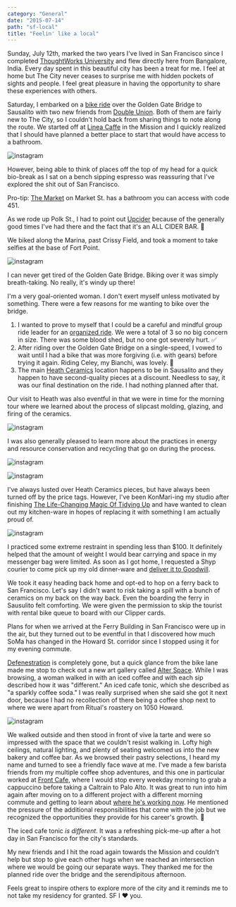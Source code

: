 ```yaml
---
category: "General"
date: "2015-07-14"
path: "sf-local"
title: "Feelin' like a local"
---
```


Sunday, July 12th, marked the two years I've lived in San Francisco since I completed [ThoughtWorks University](http://www.learninggeneralist.com/2010/08/thoughtworks-university-story-of-our.html) and flew directly here from Bangalore, India.
Every day spent in this beautiful city has been a treat for me. I feel at home but The City never ceases to surprise me with hidden pockets
of sights and people. I feel great pleasure in having the opportunity to share these experiences with others.

Saturday, I embarked on a [bike ride](www.mapmyride.com/routes/view/775845255) over the Golden Gate Bridge to Sausalito with two new friends from [Double Union](https://www.doubleunion.org). Both of them are fairly new to The City,
so I couldn't hold back from sharing things to note along the route. We started off at [Linea Caffe](http://www.lineacaffe.com/) in the Mission and I quickly realized that I should have planned
a better place to start that would have access to a bathroom.

![instagram](wHBXOUJZKq)

However, being able to think of places off the top of my head for a quick bio-break as I sat on a bench sipping espresso
was reassuring that I've explored the shit out of San Francisco.

Pro-tip: [The Market](http://www.visitthemarket.com/) on Market St. has a bathroom you can access with code 451.

As we rode up Polk St., I had to point out [Upcider](http://www.upcidersf.com/) because of the generally good times I've had there and the fact that it's an ALL CIDER BAR.
:beer:

We biked along the Marina, past Crissy Field, and took a moment to take selfies at the base of Fort Point.

![instagram](5BI572pZMU)

I can never get tired of the Golden Gate Bridge. Biking over it was simply breath-taking. No really, it's windy up there!

I'm a very goal-oriented woman. I don't exert myself unless motivated by something. There were a few reasons for me wanting to bike over the bridge.

1. I wanted to prove to myself that I could be a careful and mindful group ride leader for an [organized ride](https://www.missionbicycle.com/blog/oversimplified-how-organize-group-ride). We were a total of 3 so no big concern in size. There was some blood shed, but no one got severely hurt. :white_check_mark:
2. After riding over the Golden Gate Bridge on a single-speed, I vowed to wait until I had a bike that was more forgiving (i.e. with gears) before trying it again. Riding Celey, my Bianchi, was lovely. :bicyclist:
3. The main [Heath Ceramics](http://www.heathceramics.com/home/pages/discover-heath/studio-stores/sausalito/) location happens to be in Sausalito and they happen to have second-quality pieces at a discount. Needless to say, it was our final destination on the ride. I had nothing planned after that.

Our visit to Heath was also eventful in that we were in time for the morning tour where we learned about the process of slipcast molding, glazing, and firing of the ceramics.

![instagram](5BKxUtpZAa)

I was also generally pleased to learn more about the practices in energy and resource conservation and recycling that go on during the process.

![instagram](5BLJOypZBQ)

![instagram](5BKWhapZPa)

I've always lusted over Heath Ceramics pieces, but have always been turned off by the price tags. However, I've been KonMari-ing my studio after finishing [The Life-Changing Magic Of Tidying Up](http://www.nytimes.com/2014/10/23/garden/home-organization-advice-from-marie-kondo.html) and have wanted to clean out my kitchen-ware in hopes of replacing it with something I am actually proud of.

![instagram](5BJpwwJZN4)

I practiced some extreme restraint in spending less than \$100. It definitely helped that the amount of weight I would bear carrying and space in my messenger bag were limited. As soon as I got home, I requested a Shyp courier to come pick up my old dinner-ware and <a href="http://blog.shyp.com/shyp-goodwill-donation-receipt/" target="_blank">deliver it to Goodwill</a>.

We took it easy heading back home and opt-ed to hop on a ferry back to San Francisco. Let's say I didn't want to risk taking a spill with a bunch of ceramics on my back on the way back.
Even the boarding the ferry in Sausulito felt comforting. We were given the permission to skip the tourist with rental bike queue to board with our Clipper cards.

Plans for when we arrived at the Ferry Building in San Francisco were up in the air, but they turned out to be eventful in that I discovered how much SoMa has changed in the Howard St. corridor since I stopped using it for my evening commute.

[Defenestration](http://www.yelp.com/biz/defenestration-san-francisco) is completely gone, but a quick glance from the bike lane made me stop to check out a new art gallery called [Alter Space](http://alterspace.co/exhibitions/). While I was browsing, a woman walked in with
an iced coffee and with each sip described how it was "different." An iced cafe tonic, which she described as "a sparkly coffee soda." I was really surprised when she said she got it next door, because I had no recollection of there being a coffee shop next to where we were apart from Ritual's roastery on 1050 Howard.

![instagram](5BLdf0pZB8)

We walked outside and then stood in front of vive la tarte and were so impressed with the space that we couldn't resist walking in. Lofty high ceilings, natural lighting, and plenty of seating welcomed us into the new bakery and coffee bar. As we browsed their pastry selections, I heard my name and turned to see a friendly face wave at me. I've made a few barista friends from my multiple coffee shop adventures, and this one in particular worked at <a href="http://4sq.com/RtLigs" target="_blank">Front Cafe</a>, where I would stop every weekday morning to grab a cappuccino before taking a Caltrain to Palo Alto. It was great to run into him again after moving on to a different project with a different morning commute and getting to learn about <a href="http://4sq.com/1jmrJWD" target="_blank">where he's working now</a>. He mentioned the pressure of the additional responsibilities that come with the job but we recognized the opportunities they provide for his career's growth. :raised_hands:

The iced cafe tonic _is different_. It was a refreshing pick-me-up after a hot day in San Francisco for the city's standards.

My new friends and I hit the road again towards the Mission and couldn't help but stop to give each other hugs when we reached an intersection where we would be going our separate ways.
They thanked me for the planned ride over the bridge and the serendipitous afternoon.

Feels great to inspire others to explore more of the city and it reminds me to not take my residency for granted. SF I :heart: you.
